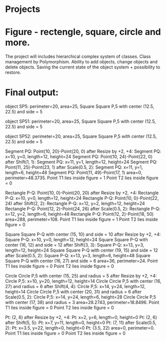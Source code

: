 # Projects
# Figure - rectengle, square, circle and more.

The project will includes hierarchical complex system of classes.
Class management by Polymorphism.
Ability to add objects, change objects and delete objects.
Saving the current state of the object system + possibility to restore.

# Final output:

object SP5: perimeter=20, area=25, Square Square P,5 with center (12.5, 22.5) and side = 5

object SP51: perimeter=20, area=25, Square Square P,5 with center (12.5, 22.5) and side = 5

object SP52: perimeter=20, area=25, Square Square P,5 with center (12.5, 22.5) and side = 5

Segment PQ: Point(10, 20)-Point(20, 0)
after Resize by +2, +4:
Segment PQ: x=10, y=0, length=12, height=24
Segment PQ: Point(10, 24)-Point(22, 0)
after Shift(1, 1):
Segment PQ: x=11, y=1, length=12, height=24
Segment PQ: Point(11, 25)-Point(23, 1)
after Scale(0.5, 2):
Segment PQ: x=11, y=1, length=6, height=48
Segment PQ: Point(11, 49)-Point(17, 1)
area=0, perimeter=48.3735.
Point T1 lies inside figure = 1
Point T2 lies inside figure = 0

Rectangle P-Q: Point(10, 0)-Point(20, 20)
after Resize by +2, +4:
Rectangle P-Q: x=10, y=0, length=12, height=24
Rectangle P-Q: Point(10, 0)-Point(22, 24)
after Shift(2, 2):
Rectangle P-Q: x=12, y=2, length=12, height=24
Rectangle P-Q: Point(12, 2)-Point(24, 26)
after Scale(0.5, 2):
Rectangle P-Q: x=12, y=2, length=6, height=48
Rectangle P-Q: Point(12, 2)-Point(18, 50)
area=288, perimeter=108.
Point T1 lies inside figure = 1
Point T2 lies inside figure = 0

Square Square P-Q with center (15, 10) and side = 10
after Resize by +2, +4:
Square P-Q: x=10, y=0, length=12, height=24
Square Square P-Q with center (16, 12) and side = 12
after Shift(3, 3):
Square P-Q: x=13, y=3, length=12, height=24
Square Square P-Q with center (19, 15) and side = 12
after Scale(0.5, 2):
Square P-Q: x=13, y=3, length=6, height=48
Square Square P-Q with center (16, 27) and side = 6
area=36, perimeter=24.
Point T1 lies inside figure = 0
Point T2 lies inside figure = 0

Circle Circle P,5 with center (15, 25) and radius = 5
after Resize by +2, +4:
Circle P,5: x=10, y=20, length=12, height=14
Circle Circle P,5 with center (16, 27) and radius = 6
after Shift(4, 4):
Circle P,5: x=14, y=24, length=12, height=14
Circle Circle P,5 with center (20, 31) and radius = 6
after Scale(0.5, 2):
Circle P,5: x=14, y=24, length=6, height=28
Circle Circle P,5 with center (17, 38) and radius = 3
area=28.2743, perimeter=18.8496.
Point T1 lies inside figure = 0
Point T2 lies inside figure = 0

Pt: (2, 6)
after Resize by +2, +4:
Pt: x=2, y=6, length=0, height=0
Pt: (2, 6)
after Shift(5, 5):
Pt: x=7, y=11, length=0, height=0
Pt: (7, 11)
after Scale(0.5, 2):
Pt: x=3.5, y=22, length=0, height=0
Pt: (3.5, 22)
area=0, perimeter=0.
Point T1 lies inside figure = 0
Point T2 lies inside figure = 0

